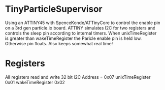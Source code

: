 # TinyParticleSupervisor
Using an ATTINY45 with SpenceKonde/ATTinyCore to control the enable pin on a 3rd gen particle.io board.
ATTINY simulates I2C for two registers and controls the sleep pin according to internal timers. 
When unixTimeRegister is greater than wakeTimeRegister the Paricle enable pin is held low. Otherwise pin floats.
Also keeps somewhat real time!

# Registers
All registers read and write 32 bit
I2C Address = 0x07
unixTimeRegister 0x01
wakeTimeRegister 0x02
